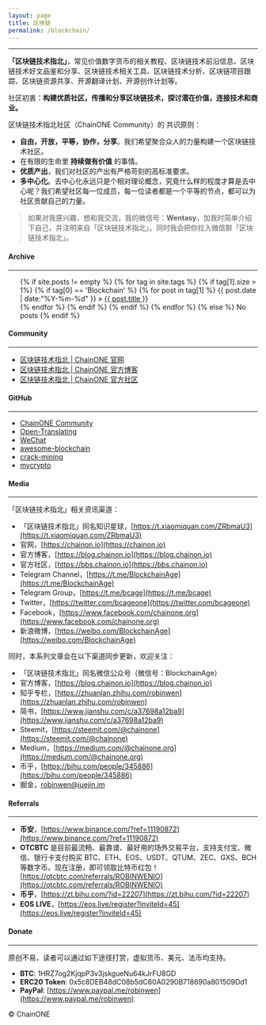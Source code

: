 ```yaml
---
layout: page
title: 区块链
permalink: /blockchain/
---
```


***

**「区块链技术指北」**，常见价值数字货币的相关教程、区块链技术前沿信息、区块链技术好文品鉴和分享、区块链技术相关工具、区块链技术分析、区块链项目跟踪、区块链资源共享、开源翻译计划、开源创作计划等。

社区初衷：**构建优质社区，传播和分享区块链技术，探讨潜在价值，连接技术和商业。**

区块链技术指北社区（ChainONE Community）的 共识原则：

* **自由，开放，平等，协作，分享**。我们希望聚合众人的力量构建一个区块链技术社区。
* 在有限的生命里 **持续做有价值** 的事情。
* **优质产出**，我们对社区的产出有严格苛刻的高标准要求。
* **多中心化**。去中心化永远只是个相对理论概念，究竟什么样的程度才算是去中心呢？我们希望社区每一位成员，每一位读者都是一个平等的节点，都可以为社区贡献自己的力量。

> 如果对我感兴趣，想和我交流，我的微信号：**Wentasy**，加我时简单介绍下自己，并注明来自「区块链技术指北」。同时我会把你拉入微信群「区块链技术指北」。

#### Archive
***

<ul class="tags-box">
{% if site.posts != empty %}
    {% for tag in site.tags %}
        {% if tag[1].size > 1%}
            {% if tag[0] == 'Blockchain' %}
                {% for post in tag[1] %}
                    <time datetime="{{ post.date | date:"%Y-%m-%d" }}">{{ post.date | date:"%Y-%m-%d" }}</time> &raquo;
                    <a href="{{ site.baseurl }}{{ post.url }}" title="{{ post.title }}">{{ post.title }}</a><br />
                {% endfor %}
            {% endif %}
        {% endif %}
    {% endfor %}
{% else %}
    <span>No posts</span>
{% endif %}
</ul>

#### Community
***

* [区块链技术指北 \| ChainONE 官网](https://chainon.io)
* [区块链技术指北 \| ChainONE 官方博客](https://blog.chainon.io)
* [区块链技术指北 \| ChainONE 官方社区](https://bbs.chainon.io)

#### GitHub
***

* [ChainONE Community](https://github.com/BlockchainOne)
* [Open-Translating](https://github.com/BlockchainOne/Open-Translating)
* [WeChat](https://github.com/BlockchainOne/WeChat)
* [awesome-blockchain](https://github.com/BlockchainOne/awesome-blockchain)
* [crack-mining](https://github.com/BlockchainOne/crack-mining)
* [mycrypto](https://github.com/dbarobin/mycrypto)

#### Media
***

「区块链技术指北」相关资讯渠道：

* 「区块链技术指北」同名知识星球，[https://t.xiaomiquan.com/ZRbmaU3](https://t.xiaomiquan.com/ZRbmaU3)
* 官网，[https://chainon.io](https://chainon.io)
* 官方博客，[https://blog.chainon.io](https://blog.chainon.io)
* 官方社区，[https://bbs.chainon.io](https://bbs.chainon.io)
* Telegram Channel，[https://t.me/BlockchainAge](https://t.me/BlockchainAge)
* Telegram Group，[https://t.me/bcage](https://t.me/bcage)
* Twitter，[https://twitter.com/bcageone](https://twitter.com/bcageone)
* Facebook，[https://www.facebook.com/chainone.org](https://www.facebook.com/chainone.org)
* 新浪微博，[https://weibo.com/BlockchainAge](https://weibo.com/BlockchainAge)

同时，本系列文章会在以下渠道同步更新，欢迎关注：

* 「区块链技术指北」同名微信公众号（微信号：BlockchainAge）
* 官方博客，[https://blog.chainon.io](https://blog.chainon.io)
* 知乎专栏，[https://zhuanlan.zhihu.com/robinwen](https://zhuanlan.zhihu.com/robinwen)
* 简书，[https://www.jianshu.com/c/a37698a12ba9](https://www.jianshu.com/c/a37698a12ba9)
* Steemit，[https://steemit.com/@chainone](https://steemit.com/@chainone)
* Medium，[https://medium.com/@chainone.org](https://medium.com/@chainone.org)
* 币乎，[https://bihu.com/people/345886](https://bihu.com/people/345886)
* 掘金，[robinwen@juejin.im](https://juejin.im/user/5673ccae60b2260ee435f89a/posts)

#### Referrals
***

* **币安**，[https://www.binance.com/?ref=11190872](https://www.binance.com/?ref=11190872)
* **OTCBTC** 是目前最流畅、最靠谱、最好用的场外交易平台，支持支付宝、微信、银行卡支付购买 BTC、ETH、EOS、USDT、QTUM、ZEC、GXS、BCH 等数字币。现在注册，即可领取比特币红包！ [https://otcbtc.com/referrals/ROBINWENIO](https://otcbtc.com/referrals/ROBINWENIO)
* **币乎**，[https://zt.bihu.com/?id=22207](https://zt.bihu.com/?id=22207)
* **EOS LIVE**，[https://eos.live/register?inviteId=45](https://eos.live/register?inviteId=45)

#### Donate
***

原创不易，读者可以通过如下途径打赏，虚拟货币、美元、法币均支持。

* **BTC**: 1HRZ7og2KjqpP3v3jskgueNu64kJrFU8GD
* **ERC20 Token**: 0x5c8DEB48dC08b5dC60A0290B718690a801509Dd1
* **PayPal**: [https://www.paypal.me/robinwen](https://www.paypal.me/robinwen)

© ChainONE
